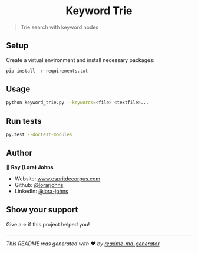 <h1 align="center">Keyword Trie</h1>

> Trie search with keyword nodes

## Setup

Create a virtual environment and install necessary packages:

```sh
pip install -r requirements.txt
```

## Usage

```sh
python keyword_trie.py --keywords=<file> <textfile>...
```

## Run tests

```sh
py.test --doctest-modules
```

## Author

👤 **Ray (Lora) Johns**

* Website: www.espritdecorpus.com
* Github: [@lorarjohns](https://github.com/lorarjohns)
* LinkedIn: [@lora-johns](https://linkedin.com/in/lora-johns)

## Show your support

Give a ⭐️ if this project helped you!

***
_This README was generated with ❤️ by [readme-md-generator](https://github.com/kefranabg/readme-md-generator)_